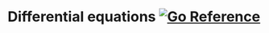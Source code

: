 # Differential equations [![Go Reference](https://pkg.go.dev/badge/github.com/fumin/diffeq.svg)](https://pkg.go.dev/github.com/fumin/diffeq)

